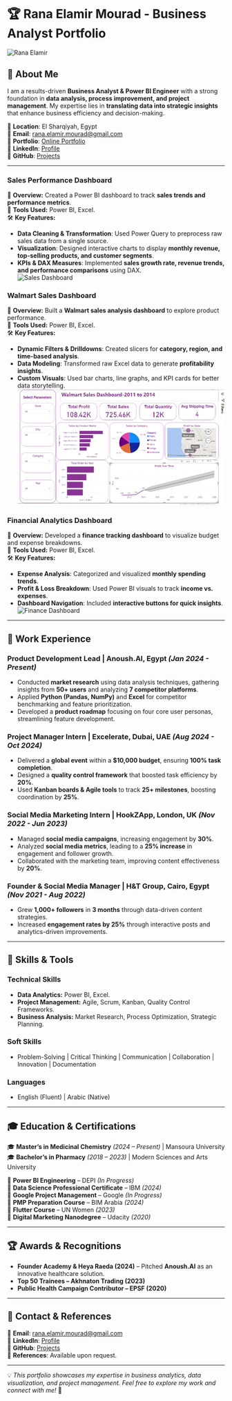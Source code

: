 # 🏆 Rana Elamir Mourad - Business Analyst Portfolio

![Rana Elamir](assets/walmart_dashboard.png)

## 📌 About Me
I am a results-driven **Business Analyst & Power BI Engineer** with a strong foundation in **data analysis, process improvement, and project management**. My expertise lies in **translating data into strategic insights** that enhance business efficiency and decision-making.

📍 **Location**: El Sharqiyah, Egypt  
📧 **Email**: rana.elamir.mourad@gmail.com  
🔗 **Portfolio**: [Online Portfolio](https://xandergram.my.canva.site/portfolio-rana-elamir)  
🔗 **LinkedIn**: [Profile](http://linkedin.com/in/ranaelamir)  
🔗 **GitHub**: [Projects](https://github.com/Rana-mourad/Power-BI-Projects)

---

### **Sales Performance Dashboard**  
📌 **Overview:** Created a Power BI dashboard to track **sales trends and performance metrics**.  
🔧 **Tools Used:** Power BI, Excel.  
🛠 **Key Features:**  
- **Data Cleaning & Transformation**: Used Power Query to preprocess raw sales data from a single source.  
- **Visualization**: Designed interactive charts to display **monthly revenue, top-selling products, and customer segments**.  
- **KPIs & DAX Measures**: Implemented **sales growth rate, revenue trends, and performance comparisons** using DAX.  
![Sales Dashboard](assets/images/sales_dashboard.png)

### **Walmart Sales Dashboard**  
📌 **Overview:** Built a **Walmart sales analysis dashboard** to explore product performance.  
🔧 **Tools Used:** Power BI, Excel.  
🛠 **Key Features:**  
- **Dynamic Filters & Drilldowns**: Created slicers for **category, region, and time-based analysis**.  
- **Data Modeling**: Transformed raw Excel data to generate **profitability insights**.  
- **Custom Visuals**: Used bar charts, line graphs, and KPI cards for better data storytelling.  
![Walmart Dashboard](assets/images/walmart_dashboard.png)

### **Financial Analytics Dashboard**  
📌 **Overview:** Developed a **finance tracking dashboard** to visualize budget and expense breakdowns.  
🔧 **Tools Used:** Power BI, Excel.  
🛠 **Key Features:**  
- **Expense Analysis**: Categorized and visualized **monthly spending trends**.  
- **Profit & Loss Breakdown**: Used Power BI visuals to track **income vs. expenses**.  
- **Dashboard Navigation**: Included **interactive buttons for quick insights**.  
![Finance Dashboard](assets/images/finance_dashboard.png)

---

## 💼 Work Experience

### **Product Development Lead** | Anoush.AI, Egypt *(Jan 2024 - Present)*  
- Conducted **market research** using data analysis techniques, gathering insights from **50+ users** and analyzing **7 competitor platforms**.
- Applied **Python (Pandas, NumPy)** and **Excel** for competitor benchmarking and feature prioritization.
- Developed a **product roadmap** focusing on four core user personas, streamlining feature development.

### **Project Manager Intern** | Excelerate, Dubai, UAE *(Aug 2024 - Oct 2024)*  
- Delivered a **global event** within a **$10,000 budget**, ensuring **100% task completion**.
- Designed a **quality control framework** that boosted task efficiency by **20%**.
- Used **Kanban boards & Agile tools** to track **25+ milestones**, boosting coordination by **25%**.

### **Social Media Marketing Intern** | HookZApp, London, UK *(Nov 2022 - Jun 2023)*  
- Managed **social media campaigns**, increasing engagement by **30%**.
- Analyzed **social media metrics**, leading to a **25% increase** in engagement and follower growth.
- Collaborated with the marketing team, improving content effectiveness by **20%**.

### **Founder & Social Media Manager** | H&T Group, Cairo, Egypt *(Nov 2021 - Aug 2022)*  
- Grew **1,000+ followers** in **3 months** through data-driven content strategies.
- Increased **engagement rates by 25%** through interactive posts and analytics-driven improvements.

---

## 🎯 Skills & Tools

### **Technical Skills**
- **Data Analytics:** Power BI, Excel.
- **Project Management:** Agile, Scrum, Kanban, Quality Control Frameworks.
- **Business Analysis:** Market Research, Process Optimization, Strategic Planning.

### **Soft Skills**
- Problem-Solving | Critical Thinking | Communication | Collaboration | Innovation | Documentation

### **Languages**
- English (Fluent) | Arabic (Native)

---

## 🎓 Education & Certifications

🎓 **Master’s in Medicinal Chemistry** *(2024 – Present)* | Mansoura University  
🎓 **Bachelor’s in Pharmacy** *(2018 – 2023)* | Modern Sciences and Arts University  

📜 **Power BI Engineering** – DEPI *(In Progress)*  
📜 **Data Science Professional Certificate** – IBM *(2024)*  
📜 **Google Project Management** – Google *(In Progress)*  
📜 **PMP Preparation Course** – BIM Arabia *(2024)*  
📜 **Flutter Course** – UN Women *(2023)*  
📜 **Digital Marketing Nanodegree** – Udacity *(2020)*  

---

## 🏆 Awards & Recognitions

- **Founder Academy & Heya Raeda (2024)** – Pitched **Anoush.AI** as an innovative healthcare solution.  
- **Top 50 Trainees – Akhnaton Trading (2023)**  
- **Public Health Campaign Contributor – EPSF (2020)**  

---

## 📌 Contact & References
📧 **Email**: rana.elamir.mourad@gmail.com  
🔗 **LinkedIn**: [Profile](http://linkedin.com/in/ranaelamir)  
🔗 **GitHub**: [Projects](https://github.com/Rana-mourad/Power-BI-Projects)  
📜 **References**: Available upon request.  

---

💡 *This portfolio showcases my expertise in business analytics, data visualization, and project management. Feel free to explore my work and connect with me!* 🚀
